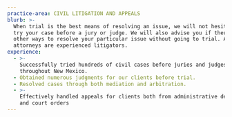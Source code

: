 ```yaml
---
practice-area: CIVIL LITIGATION AND APPEALS
blurb: >-
  When trial is the best means of resolving an issue, we will not hesitate to
  try your case before a jury or judge. We will also advise you if there are
  other ways to resolve your particular issue without going to trial. All of our
  attorneys are experienced litigators.
experience:
  - >-
    Successfully tried hundreds of civil cases before juries and judges
    throughout New Mexico.
  - Obtained numerous judgments for our clients before trial.
  - Resolved cases through both mediation and arbitration.
  - >-
    Effectively handled appeals for clients both from administrative decisions
    and court orders
---
```

